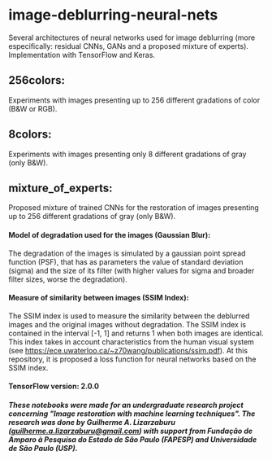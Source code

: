 # image-deblurring-neural-nets
Several architectures of neural networks used for image deblurring (more especifically: residual CNNs, GANs and a proposed mixture of experts). Implementation with TensorFlow and Keras.

## 256colors: 
Experiments with images presenting up to 256 different gradations of color (B&W or RGB).

## 8colors: 
Experiments with images presenting only 8 different gradations of gray (only B&W).

## mixture_of_experts:
Proposed mixture of trained CNNs for the restoration of images presenting up to 256 different gradations of gray (only B&W).

#### Model of degradation used for the images (Gaussian Blur):
The degradation of the images is simulated by a gaussian point spread function (PSF), that has as parameters the value of standard deviation (sigma) and the size of its filter (with higher values for sigma and broader filter sizes, worse the degradation).

#### Measure of similarity between images (SSIM Index):
The SSIM index is used to measure the similarity between the deblurred images and the original images without degradation. The SSIM index is contained in the interval [-1, 1] and returns 1 when both images are identical. This index takes in account characteristics from the human visual system (see https://ece.uwaterloo.ca/~z70wang/publications/ssim.pdf). At this repository, it is proposed a loss function for neural networks based on the SSIM index.

#### TensorFlow version: 2.0.0

##### These notebooks were made for an undergraduate research project concerning "Image restoration with machine learning techniques". The research was done by Guilherme A. Lizarzaburu (guilherme.a.lizarzaburu@gmail.com) with support from Fundação de Amparo à Pesquisa do Estado de São Paulo (FAPESP) and Universidade de São Paulo (USP).

